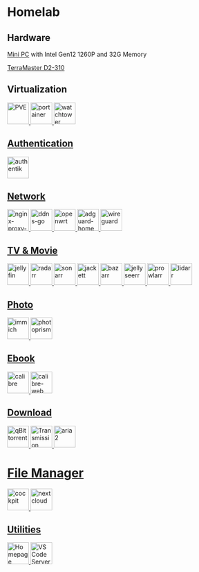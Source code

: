 # Homelab

## Hardware

[Mini PC](https://www.bilibili.com/video/BV1sM4y1b75T/) with Intel Gen12 1260P and 32G Memory

[TerraMaster D2-310](https://www.terra-master.com/uk/products/homesoho-das/d2-310.html)

## Virtualization
<a href="https://pve.proxmox.com/"><img src="https://cdn.jsdelivr.net/gh/walkxcode/dashboard-icons/png/proxmox.png" alt="PVE" height="50">
<a href="https://www.portainer.io/"><img src="https://cdn.jsdelivr.net/gh/walkxcode/dashboard-icons/png/portainer.png" alt="portainer" height="50">
<a href="portainer/watchtower.yaml"><img src="https://cdn.jsdelivr.net/gh/walkxcode/dashboard-icons/png/watchtower.png" alt="watchtower" height="50">

## Authentication
<a href="https://goauthentik.io/"><img src="https://cdn.jsdelivr.net/gh/walkxcode/dashboard-icons/png/authentik.png" alt="authentik" height="50">

## Network
<a href="portainer/nginx/yaml"><img src="https://cdn.jsdelivr.net/gh/walkxcode/dashboard-icons/png/nginx-proxy-manager.png" alt="nginx-proxy-manager" height="50">
<a href="portainer/ddns-go.yaml"><img src="https://cdn.jsdelivr.net/gh/jeessy2/ddns-go/favicon.ico" alt="ddns-go" height="50">
<a href="https://adguard.com/"><img src="https://cdn.jsdelivr.net/gh/walkxcode/dashboard-icons/png/openwrt.png" alt="openwrt" height="50">
<a href="https://openwrt.org/"><img src="https://cdn.jsdelivr.net/gh/walkxcode/dashboard-icons/png/adguard-home.png" alt="adguard-home" height="50">
<a href="https://www.wireguard.com/"><img src="https://cdn.jsdelivr.net/gh/walkxcode/dashboard-icons/png/wireguard.png" alt="wireguard" height="50">

## TV & Movie
<a href="https://jellyfin.org/"><img src="https://cdn.jsdelivr.net/gh/walkxcode/dashboard-icons/png/jellyfin.png" alt="jellyfin" height="50">
<a href="portainer/servarr.yaml"><img src="https://cdn.jsdelivr.net/gh/walkxcode/dashboard-icons/png/radarr.png" alt="radarr" height="50">
<a href="portainer/servarr.yaml"><img src="https://cdn.jsdelivr.net/gh/walkxcode/dashboard-icons/png/sonarr.png" alt="sonarr" height="50">
<a href="portainer/servarr.yaml"><img src="https://cdn.jsdelivr.net/gh/walkxcode/dashboard-icons/png/jackett.png" alt="jackett" height="50">
<a href="portainer/servarr.yaml"><img src="https://cdn.jsdelivr.net/gh/walkxcode/dashboard-icons/png/bazarr.png" alt="bazarr" height="50">
<a href="portainer/servarr.yaml"><img src="https://cdn.jsdelivr.net/gh/walkxcode/dashboard-icons/png/jellyseerr.png" alt="jellyseerr" height="50">
<a href="portainer/servarr.yaml"><img src="https://cdn.jsdelivr.net/gh/walkxcode/dashboard-icons/png/prowlarr.png" alt="prowlarr" height="50">
<a href="portainer/servarr.yaml"><img src="https://cdn.jsdelivr.net/gh/walkxcode/dashboard-icons/png/lidarr.png" alt="lidarr" height="50">

## Photo
<a href="portainer/immich.yaml"><img src="https://cdn.jsdelivr.net/gh/walkxcode/dashboard-icons/png/immich.png" alt="immich" height="50">
<a href="https://www.photoprism.app/"><img src="https://cdn.jsdelivr.net/gh/walkxcode/dashboard-icons/png/photoprism.png" alt="photoprism" height="50">

## Ebook
<a href="portainer/calibre.yaml"><img src="https://cdn.jsdelivr.net/gh/walkxcode/dashboard-icons/png/calibre.png" alt="calibre" height="50">
<a href="portainer/calibre.yaml"><img src="https://cdn.jsdelivr.net/gh/walkxcode/dashboard-icons/png/calibre-web.png" alt="calibre-web" height="50">

## Download
<a href="portainer/qbittorrent.yaml"><img src="https://cdn.jsdelivr.net/gh/walkxcode/dashboard-icons/png/qbittorrent.png" alt="qBittorrent" height="50">
<a href="portainer/transmission.yaml"><img src="https://cdn.jsdelivr.net/gh/walkxcode/dashboard-icons/png/transmission.png" alt="Transmission" height="50">
<a href="portainer/aria2.yaml"><img src="https://cdn.jsdelivr.net/gh/walkxcode/dashboard-icons/png/ariang.png" alt="aria2" height="50">

# File Manager
<a href="https://cockpit-project.org/"><img src="https://cdn.jsdelivr.net/gh/walkxcode/dashboard-icons/png/cockpit.png" alt="cockpit" height="50">
<a href="https://github.com/nextcloud/all-in-one"><img src="https://cdn.jsdelivr.net/gh/walkxcode/dashboard-icons/png/nextcloud.png" alt="nextcloud" height="50">

## Utilities
<a href="portainer/homepage.yaml"><img src="https://cdn.jsdelivr.net/gh/walkxcode/dashboard-icons/png/homepage.png" alt="Homepage" height="50">
<a href="https://code.visualstudio.com/docs/remote/vscode-server"><img src="https://cdn.jsdelivr.net/gh/walkxcode/dashboard-icons/png/code.png" alt="VS Code Server" height="50">


